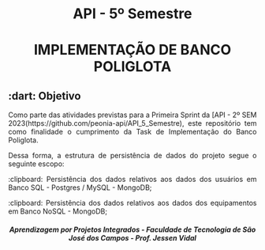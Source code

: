 <h1 align="center"> API - 5º Semestre</h1>

<h1 align="center"> IMPLEMENTAÇÃO DE BANCO POLIGLOTA</h1>

<h2> :dart: Objetivo</h2>

<p align="justify"> Como parte das atividades previstas para a Primeira Sprint da [API - 2º SEM 2023(https://github.com/peonia-api/API_5_Semestre), este repositório tem como finalidade o cumprimento da Task de Implementação do Banco Poliglota.</p>

<p align="justify"> Dessa forma, a estrutura de persistência de dados do projeto segue o seguinte escopo:</p>

<p align="justify"> :clipboard: Persistência dos dados relativos aos dados dos usuários em Banco SQL - Postgres / MySQL - MongoDB;</p>

<p align="justify"> :clipboard: Persistência dos dados relativos aos dados dos equipamentos em Banco NoSQL - MongoDB;</p>

<h5 align="center"> Aprendizagem por Projetos Integrados - Faculdade de Tecnologia de São José dos Campos - Prof. Jessen Vidal </h5>
